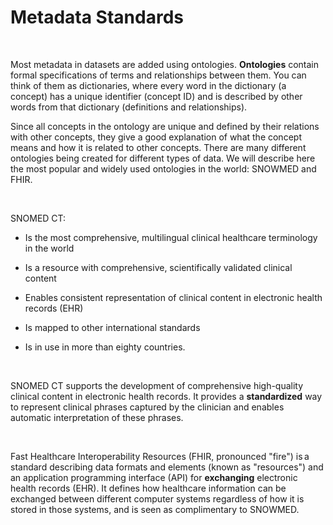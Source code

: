 # Metadata Standards

</br>

Most metadata in datasets are added using ontologies. **Ontologies** contain formal specifications of terms and relationships between them. You can think of them as dictionaries, where every word in the dictionary (a concept) has a unique identifier (concept ID) and is described by other words from that dictionary (definitions and relationships). 

Since all concepts in the ontology are unique and defined by their relations with other concepts, they give a good explanation of what the concept means and how it is related to other concepts. There are many different ontologies being created for different types of data. We will describe here the most popular and widely used ontologies in the world: SNOWMED and FHIR. 

</br>

SNOMED CT: 

- Is the most comprehensive, multilingual clinical healthcare terminology in the world 
- Is a resource with comprehensive, scientifically validated clinical content 
- Enables consistent representation of clinical content in electronic health records (EHR) 
- Is mapped to other international standards 

- Is in use in more than eighty countries. 

</br>

SNOMED CT supports the development of comprehensive high-quality clinical content in electronic health records. It provides a **standardized** way to represent clinical phrases captured by the clinician and enables automatic interpretation of these phrases.

</br>

Fast Healthcare Interoperability Resources (FHIR, pronounced "fire") is a standard describing data formats and elements (known as "resources") and an application programming interface (API) for **exchanging** electronic health records (EHR). It defines how healthcare information can be exchanged between different computer systems regardless of how it is stored in those systems, and is seen as complimentary to SNOWMED. 
